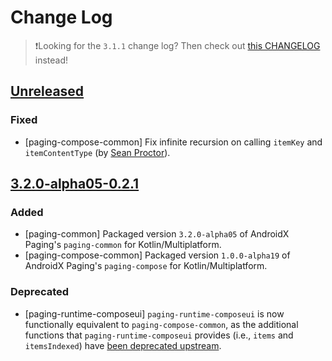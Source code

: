 # Change Log

> ❗Looking for the `3.1.1` change log?
> Then check out [this CHANGELOG](https://github.com/cashapp/multiplatform-paging/blob/main/CHANGELOG.md) instead! 

## [Unreleased]

### Fixed

- [paging-compose-common] Fix infinite recursion on calling `itemKey` and `itemContentType` (by [Sean Proctor](https://github.com/sproctor)).

## [3.2.0-alpha05-0.2.1]

### Added

- [paging-common] Packaged version `3.2.0-alpha05` of AndroidX Paging's `paging-common` for Kotlin/Multiplatform.
- [paging-compose-common] Packaged version `1.0.0-alpha19` of AndroidX Paging's `paging-compose` for Kotlin/Multiplatform.

### Deprecated

- [paging-runtime-composeui] `paging-runtime-composeui` is now functionally equivalent to `paging-compose-common`,
  as the additional functions that `paging-runtime-composeui` provides (i.e., `items` and `itemsIndexed`) have [been deprecated upstream](https://developer.android.com/jetpack/androidx/releases/paging#1.0.0-alpha19).

[Unreleased]: https://github.com/cashapp/multiplatform-paging/compare/3.2.0-alpha05-0.2.1...main-3.2.0-alpha05
[3.2.0-alpha05-0.2.1]: https://github.com/cashapp/multiplatform-paging/releases/tag/3.2.0-alpha05-0.2.1
